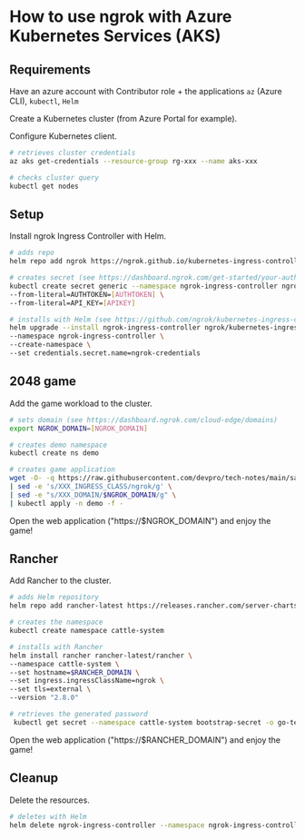 # How to use ngrok with Azure Kubernetes Services (AKS)

## Requirements

Have an azure account with Contributor role + the applications `az` (Azure CLI), `kubectl`, `Helm`

Create a Kubernetes cluster (from Azure Portal for example).

Configure Kubernetes client.

```bash
# retrieves cluster credentials
az aks get-credentials --resource-group rg-xxx --name aks-xxx

# checks cluster query
kubectl get nodes
```

## Setup

Install ngrok Ingress Controller with Helm.

```bash
# adds repo
helm repo add ngrok https://ngrok.github.io/kubernetes-ingress-controller

# creates secret (see https://dashboard.ngrok.com/get-started/your-authtoken and https://dashboard.ngrok.com/api)
kubectl create secret generic --namespace ngrok-ingress-controller ngrok-credentials \
--from-literal=AUTHTOKEN=[AUTHTOKEN] \
--from-literal=API_KEY=[APIKEY]

# installs with Helm (see https://github.com/ngrok/kubernetes-ingress-controller/tree/main/helm/ingress-controller)
helm upgrade --install ngrok-ingress-controller ngrok/kubernetes-ingress-controller \
--namespace ngrok-ingress-controller \
--create-namespace \
--set credentials.secret.name=ngrok-credentials
```

## 2048 game

Add the game workload to the cluster.

```bash
# sets domain (see https://dashboard.ngrok.com/cloud-edge/domains)
export NGROK_DOMAIN=[NGROK_DOMAIN]

# creates demo namespace
kubectl create ns demo

# creates game application
wget -O- -q https://raw.githubusercontent.com/devpro/tech-notes/main/samples/kubernetes/manifests/game-2048.yml \
| sed -e 's/XXX_INGRESS_CLASS/ngrok/g' \
| sed -e "s/XXX_DOMAIN/$NGROK_DOMAIN/g" \
| kubectl apply -n demo -f -
```

Open the web application ("https://$NGROK_DOMAIN") and enjoy the game!

## Rancher

Add Rancher to the cluster.

```bash
# adds Helm repository
helm repo add rancher-latest https://releases.rancher.com/server-charts/latest

# creates the namespace
kubectl create namespace cattle-system

# installs with Rancher
helm install rancher rancher-latest/rancher \
--namespace cattle-system \
--set hostname=$RANCHER_DOMAIN \
--set ingress.ingressClassName=ngrok \
--set tls=external \
--version "2.8.0"

# retrieves the generated password
 kubectl get secret --namespace cattle-system bootstrap-secret -o go-template='{{.data.bootstrapPassword|base64decode}}{{ "\n" }}'
```

Open the web application ("https://$RANCHER_DOMAIN") and enjoy the game!

## Cleanup

Delete the resources.

```bash
# deletes with Helm
helm delete ngrok-ingress-controller --namespace ngrok-ingress-controller
```
